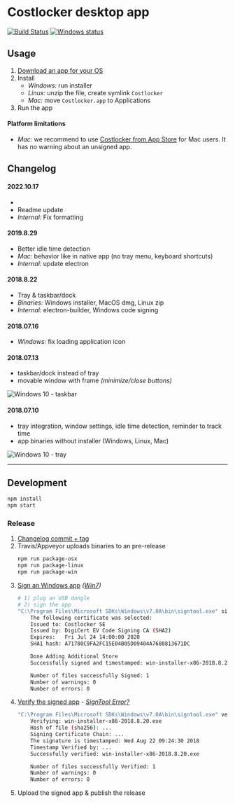 
# Costlocker desktop app

[![Build Status](https://travis-ci.org/costlocker/desktop.svg?branch=master)](https://travis-ci.org/costlocker/desktop)
[![Windows status](https://ci.appveyor.com/api/projects/status/whw8pi4r8hbq7qoh?svg=true&passingText=Windows)](https://ci.appveyor.com/project/costlockerbot/desktop)

## Usage

1. [Download an app for your OS](https://github.com/costlocker/desktop/releases)
1. Install
    * _Windows:_ run installer
    * _Linux:_ unzip the file, create symlink `Costlocker`
    * _Mac:_ move `Costlocker.app` to Applications
1. Run the app

#### Platform limitations

* _Mac:_ we recommend to use [Costlocker from App Store](https://blog.costlocker.com/45af1ab4fcb8) for Mac users. It has no warning about an unsigned app.

## Changelog

#### 2022.10.17
* 
* Readme update
* _Internal:_ Fix formatting

#### 2019.8.29

* Better idle time detection
* _Mac:_ behavior like in native app (no tray menu, keyboard shortcuts)
* _Internal:_ update electron

#### 2018.8.22

* Tray & taskbar/dock
* _Binaries:_ Windows installer, MacOS dmg, Linux zip
* _Internal:_ electron-builder, Windows code signing

#### 2018.07.16

* _Windows:_ fix loading application icon

#### 2018.07.13

* taskbar/dock instead of tray
* movable window with frame _(minimize/close buttons)_

![Windows 10 - taskbar](https://user-images.githubusercontent.com/7994022/42687619-a8a293e4-8699-11e8-9228-5ddabb340c2a.png)

#### 2018.07.10

* tray integration, window settings, idle time detection, reminder to track time
* app binaries without installer (Windows, Linux, Mac)

![Windows 10 - tray](https://user-images.githubusercontent.com/7994022/42493819-aa900fc4-841e-11e8-8e53-01c9e46ab148.png)

---

## Development

```bash
npm install
npm start
```

### Release

1. [Changelog commit + tag](https://github.com/costlocker/desktop/commit/3ff8cb7)
1. Travis/Appveyor uploads binaries to an pre-release
    ```bash
    npm run package-osx
    npm run package-linux
    npm run package-win
    ```
1. [Sign an Windows app](https://www.digicert.com/code-signing/ev-code-signing-certificate-installation.htm#sign) _([Win7](https://knowledge.digicert.com/solution/SO20528.html))_
    ```bash
    # 1) plug an USB dongle
    # 2) sign the app
    "C:\Program Files\Microsoft SDKs\Windows\v7.0A\bin\signtool.exe" sign /tr http://timestamp.digicert.com /td sha256 /fd sha256 /n "Costlocker SE" /v "win-installer-x86-2018.8.20.exe"
        The following certificate was selected:
        Issued to: Costlocker SE
        Issued by: DigiCert EV Code Signing CA (SHA2)
        Expires:   Fri Jul 24 14:00:00 2020
        SHA1 hash: A71780C9FA2FC15E04B05D09404A7688813671DC

        Done Adding Additional Store
        Successfully signed and timestamped: win-installer-x86-2018.8.20.exe

        Number of files successfully Signed: 1
        Number of warnings: 0
        Number of errors: 0
1. [Verify the signed app](https://docs.microsoft.com/cs-cz/windows/desktop/SecCrypto/using-signtool-to-verify-a-file-signature) - _[SignTool Error?](https://knowledge.digicert.com/solution/SO21771.html)_
    ```bash
    "C:\Program Files\Microsoft SDKs\Windows\v7.0A\bin\signtool.exe" verify /pa /v "win-installer-x86-2018.8.20.exe"
        Verifying: win-installer-x86-2018.8.20.exe
        Hash of file (sha256): ...
        Signing Certificate Chain: ...
        The signature is timestamped: Wed Aug 22 09:24:30 2018
        Timestamp Verified by: ...
        Successfully verified: win-installer-x86-2018.8.20.exe

        Number of files successfully Verified: 1
        Number of warnings: 0
        Number of errors: 0
    ```
1. Upload the signed app & publish the release

